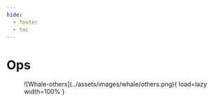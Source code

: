 ```yaml
---
hide:
  - footer
  - toc
---
```


# Ops

<figure markdown>
  ![Whale-others](../assets/images/whale/others.png){ load=lazy width=100% }
</figure>
